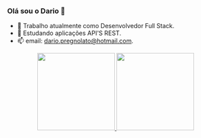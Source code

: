 ### Olá sou o Dario 👋


- 🔭 Trabalho atualmente como Desenvolvedor Full Stack.
- 🌱 Estudando aplicações API'S REST.
- 📫 email: dario.pregnolato@hotmail.com.

<div align="center">
  <a href="https://www.linkedin.com/in/dariopregnolato/)">
  <img height="180em" src="https://github-readme-stats.vercel.app/api?username=dariopreg&show_icons=true&theme=dracula&include_all_commits=true&count_private=true"/>
  <img height="180em" src="https://github-readme-stats.vercel.app/api/top-langs/?username=dariopreg&layout=compact&langs_count=7&theme=dracula"/>
</div>
